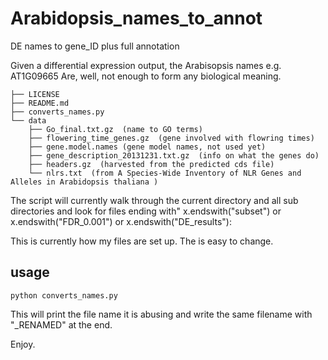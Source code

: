 # Arabidopsis_names_to_annot
DE names to gene_ID plus full annotation

Given a differential expression output, the Arabisopsis names e.g. AT1G09665
Are, well, not enough to form any biological meaning. 

```
├── LICENSE
├── README.md
├── converts_names.py
└── data
    ├── Go_final.txt.gz  (name to GO terms)
    ├── flowering_time_genes.gz  (gene involved with flowring times)
    ├── gene.model.names (gene model names, not used yet)
    ├── gene_description_20131231.txt.gz  (info on what the genes do)
    ├── headers.gz  (harvested from the predicted cds file)
    └── nlrs.txt  (from A Species-Wide Inventory of NLR Genes and Alleles in Arabidopsis thaliana )
```

The script will currently walk through the current directory and all sub directories 
and look for files ending with" x.endswith("subset") or x.endswith("FDR_0.001") or x.endswith("DE_results"):

This is currently how my files are set up. The is easy to change. 

## usage
`python converts_names.py`  

This will print the file name it is abusing and write the same filename with "_RENAMED" at the end. 

Enjoy. 
